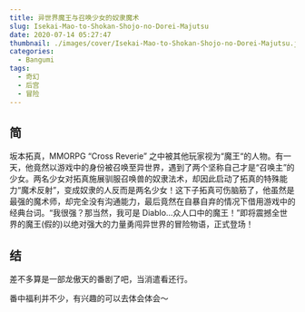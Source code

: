 ```yaml
---
title: 异世界魔王与召唤少女的奴隶魔术
slug: Isekai-Mao-to-Shokan-Shojo-no-Dorei-Majutsu
date: 2020-07-14 05:27:47
thumbnail: ./images/cover/Isekai-Mao-to-Shokan-Shojo-no-Dorei-Majutsu.jpg
categories:
  - Bangumi
tags:
  - 奇幻
  - 后宫
  - 冒险
---
```


## 简

坂本拓真，MMORPG “Cross Reverie” 之中被其他玩家视为“魔王“的人物。有一天，他竟然以游戏中的身份被召唤至异世界，遇到了两个坚称自己才是“召唤主”的少女。两名少女对拓真施展驯服召唤兽的奴隶法术，却因此启动了拓真的特殊能力“魔术反射”，变成奴隶的人反而是两名少女！这下子拓真可伤脑筋了，他虽然是最强的魔术师，却完全没有沟通能力，最后竟然在自暴自弃的情况下借用游戏中的经典台词。“我很强？那当然，我可是 Diablo…众人口中的魔王！”即将震撼全世界的魔王(假的)以绝对强大的力量勇闯异世界的冒险物语，正式登场！

## 结

差不多算是一部龙傲天的番剧了吧，当消遣看还行。

番中福利并不少，有兴趣的可以去体会体会～
